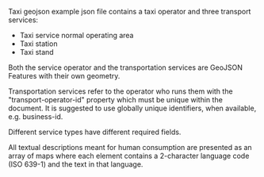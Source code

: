 Taxi geojson example json file contains a taxi operator and three transport services:
- Taxi service normal operating area
- Taxi station
- Taxi stand

Both the service operator and the transportation services are GeoJSON Features with their
own geometry.

Transportation services refer to the operator who runs them with the "transport-operator-id"
property which must be unique within the document. It is suggested to use globally unique
identifiers, when available, e.g. business-id.

Different service types have different required fields.

All textual descriptions meant for human consumption are presented as an array of
maps where each element contains a 2-character language code (ISO 639-1) and the text in
that language.

